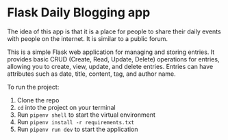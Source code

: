 # Flask Daily Blogging app

The idea of this app is that it is a place for people to share their daily events with people on the internet. It is similar to a public forum.

This is a simple Flask web application for managing and storing entries. It provides basic CRUD (Create, Read, Update, Delete) operations for entries, allowing you to create, view, update, and delete entries. Entries can have attributes such as date, title, content, tag, and author name.

To run the project:

1. Clone the repo
2. ```cd``` into the project on your terminal
3. Run ```pipenv shell``` to start the virtual environment
4. Run ```pipenv install -r requirements.txt```
5. Run ```pipenv run dev``` to start the application